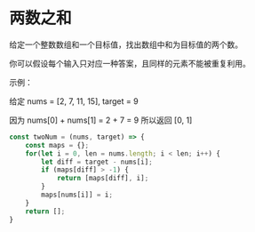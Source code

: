 # 两数之和

给定一个整数数组和一个目标值，找出数组中和为目标值的两个数。

你可以假设每个输入只对应一种答案，且同样的元素不能被重复利用。

示例：

给定 nums = [2, 7, 11, 15], target = 9

因为 nums[0] + nums[1] = 2 + 7 = 9
所以返回 [0, 1]

```js
const twoNum = (nums, target) => {
    const maps = {};
    for(let i = 0, len = nums.length; i < len; i++) {
        let diff = target - nums[i];
        if (maps[diff] > -1) {
            return [maps[diff], i];
        }
        maps[nums[i]] = i;
    }
    return [];
}
```